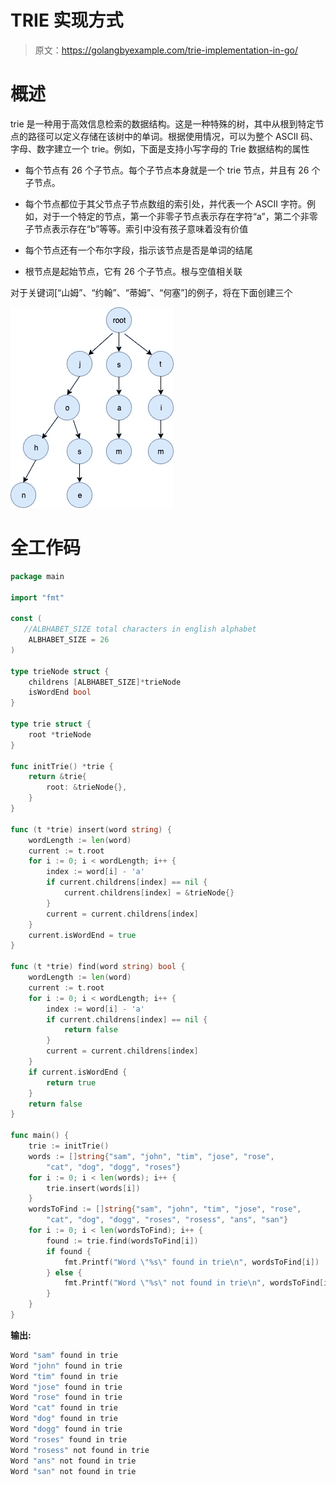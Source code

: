 # TRIE 实现方式

> 原文：<https://golangbyexample.com/trie-implementation-in-go/>

# **概述**

trie 是一种用于高效信息检索的数据结构。这是一种特殊的树，其中从根到特定节点的路径可以定义存储在该树中的单词。根据使用情况，可以为整个 ASCII 码、字母、数字建立一个 trie。例如，下面是支持小写字母的 Trie 数据结构的属性

*   每个节点有 26 个子节点。每个子节点本身就是一个 trie 节点，并且有 26 个子节点。

*   每个节点都位于其父节点子节点数组的索引处，并代表一个 ASCII 字符。例如，对于一个特定的节点，第一个非零子节点表示存在字符“a”，第二个非零子节点表示存在“b”等等。索引中没有孩子意味着没有价值

*   每个节点还有一个布尔字段，指示该节点是否是单词的结尾

*   根节点是起始节点，它有 26 个子节点。根与空值相关联

对于关键词[“山姆”、“约翰”、“蒂姆”、“何塞”]的例子，将在下面创建三个

![](img/996d2fee7196f4b285d70dbdba9bc4d6.png)

# **全工作码**

```go
package main

import "fmt"

const (
   //ALBHABET_SIZE total characters in english alphabet
    ALBHABET_SIZE = 26
)

type trieNode struct {
    childrens [ALBHABET_SIZE]*trieNode
    isWordEnd bool
}

type trie struct {
    root *trieNode
}

func initTrie() *trie {
    return &trie{
        root: &trieNode{},
    }
}

func (t *trie) insert(word string) {
    wordLength := len(word)
    current := t.root
    for i := 0; i < wordLength; i++ {
        index := word[i] - 'a'
        if current.childrens[index] == nil {
            current.childrens[index] = &trieNode{}
        }
        current = current.childrens[index]
    }
    current.isWordEnd = true
}

func (t *trie) find(word string) bool {
    wordLength := len(word)
    current := t.root
    for i := 0; i < wordLength; i++ {
        index := word[i] - 'a'
        if current.childrens[index] == nil {
            return false
        }
        current = current.childrens[index]
    }
    if current.isWordEnd {
        return true
    }
    return false
}

func main() {
    trie := initTrie()
    words := []string{"sam", "john", "tim", "jose", "rose",
        "cat", "dog", "dogg", "roses"}
    for i := 0; i < len(words); i++ {
        trie.insert(words[i])
    }
    wordsToFind := []string{"sam", "john", "tim", "jose", "rose",
        "cat", "dog", "dogg", "roses", "rosess", "ans", "san"}
    for i := 0; i < len(wordsToFind); i++ {
        found := trie.find(wordsToFind[i])
        if found {
            fmt.Printf("Word \"%s\" found in trie\n", wordsToFind[i])
        } else {
            fmt.Printf("Word \"%s\" not found in trie\n", wordsToFind[i])
        }
    }
}
```

**输出:**

```go
Word "sam" found in trie
Word "john" found in trie
Word "tim" found in trie
Word "jose" found in trie
Word "rose" found in trie
Word "cat" found in trie
Word "dog" found in trie
Word "dogg" found in trie
Word "roses" found in trie
Word "rosess" not found in trie
Word "ans" not found in trie
Word "san" not found in trie
```